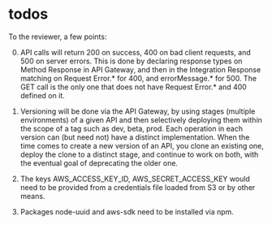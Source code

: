 # todos

To the reviewer, a few points:

0. API calls will return 200 on success, 400 on bad client requests, and 500 on server errors.  This is done by declaring response types on Method Response in API Gateway, and then in the Integration Response matching on Request Error.* for 400, and errorMessage.* for 500.  The GET call is the only one that does not have Request Error.* and 400 defined on it.

1. Versioning will be done via the API Gateway, by using stages (multiple environments) of a given API and then selectively deploying them within the scope of a tag such as dev, beta, prod. Each operation in each version can (but need not) have a distinct implementation. When the time comes to create a new version of an API, you clone an existing one, deploy the clone to a distinct stage, and continue to work on both, with the eventual goal of deprecating the older one. 

2. The keys AWS_ACCESS_KEY_ID, AWS_SECRET_ACCESS_KEY would need to be provided from a credentials file loaded from S3 or by other means.

3. Packages node-uuid and aws-sdk need to be installed via npm.
 
